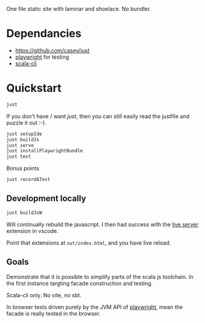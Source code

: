 
One file static site with laminar and shoelace. No bundler.

# Dependancies

- https://github.com/casey/just
- [playwright](https://playwright.dev/java/) for testing
- [scala-cli](https://scala-cli.virtuslab.org)

# Quickstart

```sh
just
```
If you don't have / want *just*, then you can still easily read the justfile and puzzle it out :-).

```sh
just setupIde
just buildJs
just serve
just installPlaywrightBundle
just test
```

Bonus points

```sh
just recordATest
```

## Development locally

```sh
just buildJsW
```

Will continually rebuild the javascript. I then had success with the [live server](https://marketplace.visualstudio.com/items?itemName=ritwickdey.LiveServer) extension in vscode.

Point that extensions at `out/index.html`, and you have live reload.

## Goals

Demonstrate that it is possible to simplify parts of the scala js toolchain. In the first instance targting facade construction and testing.

Scala-cli only. No vite, no sbt.

In browser tests driven purely by the JVM API of [playwright](https://playwright.dev/java/), mean the facade is really tested in the browser.
